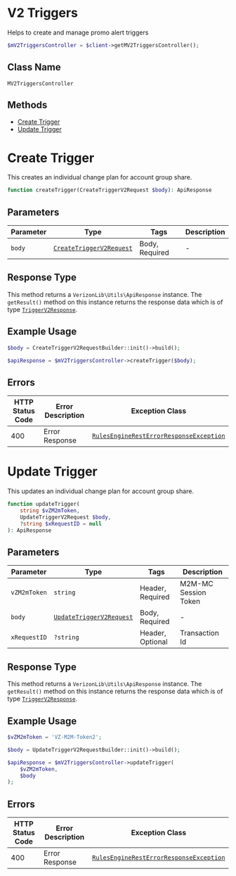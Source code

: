 # V2 Triggers

Helps to create and manage promo alert triggers

```php
$mV2TriggersController = $client->getMV2TriggersController();
```

## Class Name

`MV2TriggersController`

## Methods

* [Create Trigger](../../doc/controllers/v2-triggers.md#create-trigger)
* [Update Trigger](../../doc/controllers/v2-triggers.md#update-trigger)


# Create Trigger

This creates an individual change plan for account group share.

```php
function createTrigger(CreateTriggerV2Request $body): ApiResponse
```

## Parameters

| Parameter | Type | Tags | Description |
|  --- | --- | --- | --- |
| `body` | [`CreateTriggerV2Request`](../../doc/models/create-trigger-v2-request.md) | Body, Required | - |

## Response Type

This method returns a `VerizonLib\Utils\ApiResponse` instance. The `getResult()` method on this instance returns the response data which is of type [`TriggerV2Response`](../../doc/models/trigger-v2-response.md).

## Example Usage

```php
$body = CreateTriggerV2RequestBuilder::init()->build();

$apiResponse = $mV2TriggersController->createTrigger($body);
```

## Errors

| HTTP Status Code | Error Description | Exception Class |
|  --- | --- | --- |
| 400 | Error Response | [`RulesEngineRestErrorResponseException`](../../doc/models/rules-engine-rest-error-response-exception.md) |


# Update Trigger

This updates an individual change plan for account group share.

```php
function updateTrigger(
    string $vZM2mToken,
    UpdateTriggerV2Request $body,
    ?string $xRequestID = null
): ApiResponse
```

## Parameters

| Parameter | Type | Tags | Description |
|  --- | --- | --- | --- |
| `vZM2mToken` | `string` | Header, Required | M2M-MC Session Token |
| `body` | [`UpdateTriggerV2Request`](../../doc/models/update-trigger-v2-request.md) | Body, Required | - |
| `xRequestID` | `?string` | Header, Optional | Transaction Id |

## Response Type

This method returns a `VerizonLib\Utils\ApiResponse` instance. The `getResult()` method on this instance returns the response data which is of type [`TriggerV2Response`](../../doc/models/trigger-v2-response.md).

## Example Usage

```php
$vZM2mToken = 'VZ-M2M-Token2';

$body = UpdateTriggerV2RequestBuilder::init()->build();

$apiResponse = $mV2TriggersController->updateTrigger(
    $vZM2mToken,
    $body
);
```

## Errors

| HTTP Status Code | Error Description | Exception Class |
|  --- | --- | --- |
| 400 | Error Response | [`RulesEngineRestErrorResponseException`](../../doc/models/rules-engine-rest-error-response-exception.md) |

